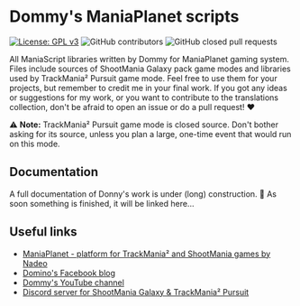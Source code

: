 # Dommy's ManiaPlanet scripts
[![License: GPL v3](https://img.shields.io/badge/License-GPL%20v3-blue.svg)](http://www.gnu.org/licenses/gpl-3.0) ![GitHub contributors](https://img.shields.io/github/contributors/domino54/title-packs.svg) ![GitHub closed pull requests](https://img.shields.io/github/issues-pr-closed/domino54/title-packs.svg)

All ManiaScript libraries written by Dommy for ManiaPlanet gaming system. Files include sources of ShootMania Galaxy pack game modes and libraries used by TrackMania² Pursuit game mode. Feel free to use them for your projects, but remember to credit me in your final work. If you got any ideas or suggestions for my work, or you want to contribute to the translations collection, don't be afraid to open an issue or do a pull request! ❤️️

⚠️ **Note:** TrackMania² Pursuit game mode is closed source. Don't bother asking for its source, unless you plan a large, one-time event that would run on this mode.

## Documentation

A full documentation of Donny's work is under (long) construction. 👷 As soon something is finished, it will be linked here...

## Useful links

* [ManiaPlanet - platform for TrackMania² and ShootMania games by Nadeo](http://maniaplanet.com/)
* [Domino's Facebook blog](https://facebook.com/dominotitles)
* [Dommy's YouTube channel](https://youtube.com/dommy54x)
* [Discord server for ShootMania Galaxy & TrackMania² Pursuit](https://discord.gg/BBHC3sT)

